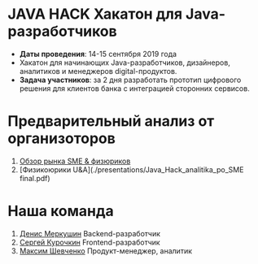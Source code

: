 # JAVA HACK Хакатон для Java-разработчиков

* **Даты проведения**: 14-15 сентября 2019 года
* Хакатон для начинающих Java-разработчиков, дизайнеров, аналитиков и менеджеров digital-продуктов.
* **Задача участников**: за 2 дня разработать прототип цифрового решения для клиентов банка с интеграцией сторонних сервисов.

# Предварительный анализ от организоторов

1. [Обзор рынка SME & физюриков](./presentations/Java_Hack_opros_FizYuriki.pdf)
2. [Физикоюрики U&A](./presentations/Java_Hack_analitika_po_SME final.pdf)


# Наша команда

1. [Денис Меркушин](https://github.com/DenRUS) Backend-разработчик
2. [Сергей Курочкин](https://github.com/kurochkinSergei) Frontend-разработчик
3. [Максим Шевченко](https://github.com/maks-sh) Продукт-менеджер, аналитик